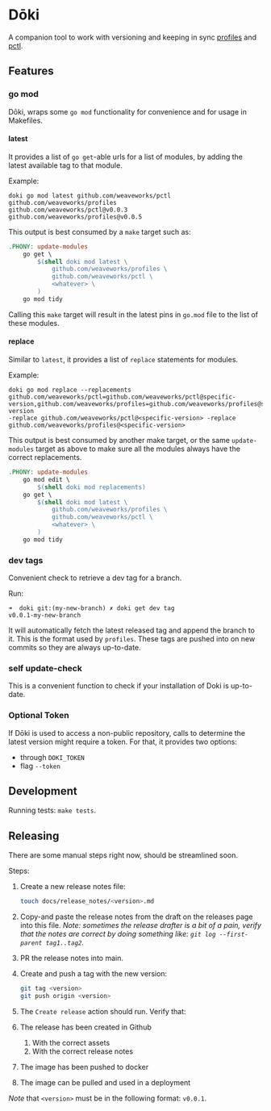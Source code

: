 # Dōki

A companion tool to work with versioning and keeping in sync [profiles](https://github.com/weaveworks/profiles) and [pctl](https://github.com/weaveworks/pctl).

## Features

### go mod

Dōki, wraps some `go mod` functionality for convenience and for usage in Makefiles.

#### latest
 
It provides a list of `go get`-able urls for a list of modules, by adding the latest available tag to that module.

Example:
```console
doki go mod latest github.com/weaveworks/pctl github.com/weaveworks/profiles
github.com/weaveworks/pctl@v0.0.3
github.com/weaveworks/profiles@v0.0.5
```

This output is best consumed by a `make` target such as:

```Makefile
.PHONY: update-modules
	go get \
		$(shell doki mod latest \
			github.com/weaveworks/profiles \
			github.com/weaveworks/pctl \
			<whatever> \
		)
	go mod tidy
```

Calling this `make` target will result in the latest pins in `go.mod` file to the list of these modules.

#### replace

Similar to `latest`, it provides a list of `replace` statements for modules.

Example:

```console
doki go mod replace --replacements github.com/weaveworks/pctl=github.com/weaveworks/pctl@specific-version,github.com/weaveworks/profiles=github.com/weaveworks/profiles@specific-version
-replace github.com/weaveworks/pctl@<specific-version> -replace github.com/weaveworks/profiles@<specific-version>
```

This output is best consumed by another make target, or the same `update-modules` target as above to make sure
all the modules always have the correct replacements.

```Makefile
.PHONY: update-modules
	go mod edit \
   		$(shell doki mod replacements)
	go get \
		$(shell doki mod latest \
			github.com/weaveworks/profiles \
			github.com/weaveworks/pctl \
			<whatever> \
		)
	go mod tidy
```

### dev tags

Convenient check to retrieve a dev tag for a branch.

Run:

```console
➜  doki git:(my-new-branch) ✗ doki get dev tag
v0.0.1-my-new-branch
```

It will automatically fetch the latest released tag and append the branch to it. This is the format used by `profiles`.
These tags are pushed into on new commits so they are always up-to-date.

### self update-check

This is a convenient function to check if your installation of Doki is up-to-date.

### Optional Token

If Dōki is used to access a non-public repository, calls to determine the latest version might require a token.
For that, it provides two options:

- through `DOKI_TOKEN`
- flag `--token`

## Development

Running tests: `make tests`.

## Releasing

There are some manual steps right now, should be streamlined soon.

Steps:

1. Create a new release notes file:
   ```sh
   touch docs/release_notes/<version>.md
   ```

1. Copy-and paste the release notes from the draft on the releases page into this file.
   _Note: sometimes the release drafter is a bit of a pain, verify that the notes are
   correct by doing something like: `git log --first-parent tag1..tag2`._

1. PR the release notes into main.

1. Create and push a tag with the new version:
   ```sh
   git tag <version>
   git push origin <version>
   ```

1. The `Create release` action should run. Verify that:
1. The release has been created in Github
   1. With the correct assets
   1. With the correct release notes
1. The image has been pushed to docker
1. The image can be pulled and used in a deployment

_Note_ that `<version>` must be in the following format: `v0.0.1`. 
